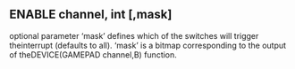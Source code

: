 ## ENABLE channel, int [,mask]

optional parameter ‘mask’ defines which of the switches will trigger theinterrupt (defaults to all). ‘mask’ is a bitmap corresponding to the output of theDEVICE(GAMEPAD channel,B) function.